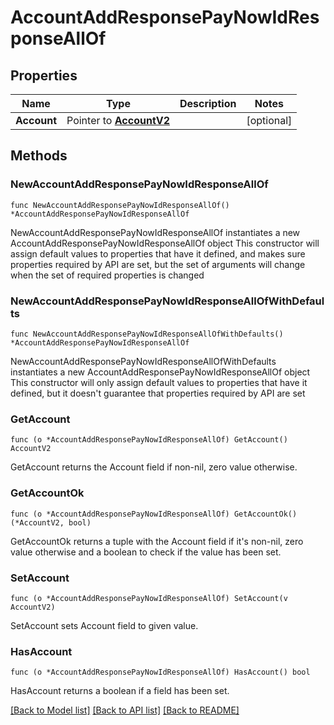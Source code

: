 # AccountAddResponsePayNowIdResponseAllOf

## Properties

Name | Type | Description | Notes
------------ | ------------- | ------------- | -------------
**Account** | Pointer to [**AccountV2**](AccountV2.md) |  | [optional] 

## Methods

### NewAccountAddResponsePayNowIdResponseAllOf

`func NewAccountAddResponsePayNowIdResponseAllOf() *AccountAddResponsePayNowIdResponseAllOf`

NewAccountAddResponsePayNowIdResponseAllOf instantiates a new AccountAddResponsePayNowIdResponseAllOf object
This constructor will assign default values to properties that have it defined,
and makes sure properties required by API are set, but the set of arguments
will change when the set of required properties is changed

### NewAccountAddResponsePayNowIdResponseAllOfWithDefaults

`func NewAccountAddResponsePayNowIdResponseAllOfWithDefaults() *AccountAddResponsePayNowIdResponseAllOf`

NewAccountAddResponsePayNowIdResponseAllOfWithDefaults instantiates a new AccountAddResponsePayNowIdResponseAllOf object
This constructor will only assign default values to properties that have it defined,
but it doesn't guarantee that properties required by API are set

### GetAccount

`func (o *AccountAddResponsePayNowIdResponseAllOf) GetAccount() AccountV2`

GetAccount returns the Account field if non-nil, zero value otherwise.

### GetAccountOk

`func (o *AccountAddResponsePayNowIdResponseAllOf) GetAccountOk() (*AccountV2, bool)`

GetAccountOk returns a tuple with the Account field if it's non-nil, zero value otherwise
and a boolean to check if the value has been set.

### SetAccount

`func (o *AccountAddResponsePayNowIdResponseAllOf) SetAccount(v AccountV2)`

SetAccount sets Account field to given value.

### HasAccount

`func (o *AccountAddResponsePayNowIdResponseAllOf) HasAccount() bool`

HasAccount returns a boolean if a field has been set.


[[Back to Model list]](../README.md#documentation-for-models) [[Back to API list]](../README.md#documentation-for-api-endpoints) [[Back to README]](../README.md)


